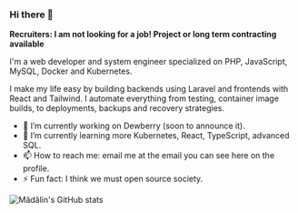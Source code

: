 ### Hi there 👋

**Recruiters: I am not looking for a job! Project or long term contracting available**

I'm a web developer and system engineer specialized on PHP, JavaScript, MySQL, Docker and Kubernetes.

I make my life easy by building backends using Laravel and frontends with React and Tailwind.
I automate everything from testing, container image builds, to deployments, backups and recovery strategies.

- 🔭 I’m currently working on Dewberry (soon to announce it).
- 🌱 I’m currently learning more Kubernetes, React, TypeScript, advanced SQL.
- 📫 How to reach me: email me at the email you can see here on the profile.
- ⚡ Fun fact: I think we must open source society.

![Mădălin's GitHub stats](https://github-readme-stats.vercel.app/api?username=madalinignisca&show_icons=true&theme=dark&count_private=true)
